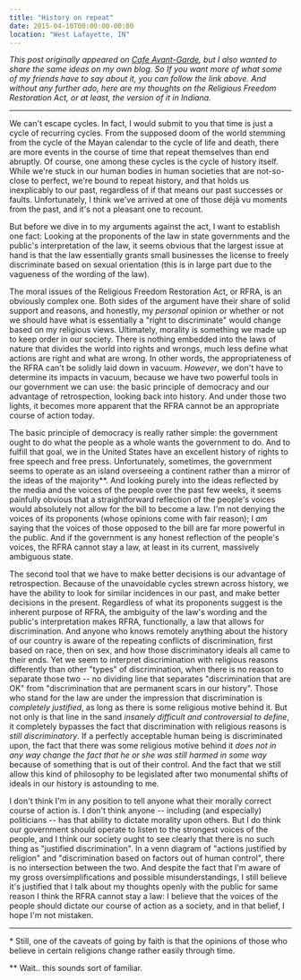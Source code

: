 ```yaml
---
title: "History on repeat"
date: 2015-04-10T00:00:00-00:00
location: "West Lafayette, IN"
---
```


_This post originally appeared on [Cafe Avant-Garde](http://cafeavantgarde.com), but I also wanted to share the same ideas on my own blog. So If you want more of what some of my friends have to say about it, you can follow the link above. And without any further ado, here are my thoughts on the Religious Freedom Restoration Act, or at least, the version of it in Indiana._

---

We can't escape cycles. In fact, I would submit to you that time is just a cycle of recurring cycles. From the supposed doom of the world stemming from the cycle of the Mayan calendar to the cycle of life and death, there are more events in the course of time that repeat themselves than end abruptly. Of course, one among these cycles is the cycle of history itself. While we're stuck in our human bodies in human societies that are not-so-close to perfect, we're bound to repeat history, and that holds us inexplicably to our past, regardless of if that means our past successes or faults. Unfortunately, I think we've arrived at one of those déjà vu moments from the past, and it's not a pleasant one to recount.

But before we dive in to my arguments against the act, I want to establish one fact: Looking at the proponents of the law in state governments and the public's interpretation of the law, it seems obvious that the largest issue at hand is that the law essentially grants small businesses the license to freely discriminate based on sexual orientation (this is in large part due to the vagueness of the wording of the law).

The moral issues of the Religious Freedom Restoration Act, or RFRA, is an obviously complex one. Both sides of the argument have their share of solid support and reasons, and honestly, my _personal_ opinion or whether or not we should have what is essentially a "right to discriminate" would change based on my religious views. Ultimately, morality is something we made up to keep order in our society. There is nothing embedded into the laws of nature that divides the world into rights and wrongs, much less define what actions are right and what are wrong. In other words, the appropriateness of the RFRA can't be solidly laid down in vacuum. _However_, we don't have to determine its impacts in vacuum, because we have two powerful tools in our government we can use: the basic principle of democracy and our advantage of retrospection, looking back into history. And under those two lights, it becomes more apparent that the RFRA cannot be an appropriate course of action today.

The basic principle of democracy is really rather simple: the government ought to do what the people as a whole wants the government to do. And to fulfill that goal, we in the United States have an excellent history of rights to free speech and free press. Unfortunately, sometimes, the government seems to operate as an island overseeing a continent rather than a mirror of the ideas of the majority\*\*. And looking purely into the ideas reflected by the media and the voices of the people over the past few weeks, it seems painfully obvious that a straightforward reflection of the people's voices would absolutely not allow for the bill to become a law. I'm not denying the voices of its proponents (whose opinions come with fair reason); I _am_ saying that the voices of those opposed to the bill are far more powerful in the public. And if the government is any honest reflection of the people's voices, the RFRA cannot stay a law, at least in its current, massively ambiguous state.

The second tool that we have to make better decisions is our advantage of retrospection. Because of the unavoidable cycles strewn across history, we have the ability to look for similar incidences in our past, and make better decisions in the present. Regardless of what its proponents suggest is the inherent purpose of RFRA, the ambiguity of the law's wording and the public's interpretation makes RFRA, functionally, a law that allows for discrimination. And anyone who knows remotely anything about the history of our country is aware of the repeating conflicts of discrimination, first based on race, then on sex, and how those discriminatory ideals all came to their ends. Yet we seem to interpret discrimination with religious reasons differently than other "types" of discrimination, when there is no reason to separate those two -- no dividing line that separates "discrimination that are OK" from "discrimination that are permanent scars in our history". Those who stand for the law are under the impression that discrimination is _completely justified_, as long as there is some religious motive behind it. But not only is that line in the sand _insanely difficult and controversial to define_, it completely bypasses the fact that discrimination with religious reasons is _still discriminatory_. If a perfectly acceptable human being is discriminated upon, the fact that there was some religious motive behind it _does not in any way change the fact that he or she was still harmed in some way_ because of something that is out of their control. And the fact that we still allow this kind of philosophy to be legislated after two monumental shifts of ideals in our history is astounding to me.

I don't think I'm in any position to tell anyone what their morally correct course of action is. I don't think anyone -- including (and especially) politicians -- has that ability to dictate morality upon others. But I do think our government should operate to listen to the strongest voices of the people, and I think our society ought to see clearly that there is no such thing as "justified discrimination". In a venn diagram of "actions justified by religion" and "discrimination based on factors out of human control", there is no intersection between the two. And despite the fact that I'm aware of my gross oversimplifications and possible misunderstandings, I still believe it's justified that I talk about my thoughts openly with the public for same reason I think the RFRA cannot stay a law: I believe that the voices of the people should dictate our course of action as a society, and in that belief, I hope I'm not mistaken.

---

\* Still, one of the caveats of going by faith is that the opinions of those who believe in certain religions change rather easily through time.

\*\* Wait.. this sounds sort of familiar.
